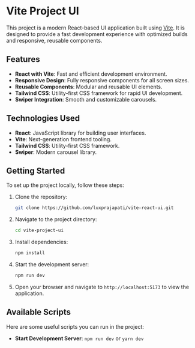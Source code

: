 # Vite Project UI

This project is a modern React-based UI application built using [Vite](https://vitejs.dev/). It is designed to provide a fast development experience with optimized builds and responsive, reusable components.

## Features

- **React with Vite**: Fast and efficient development environment.
- **Responsive Design**: Fully responsive components for all screen sizes.
- **Reusable Components**: Modular and reusable UI elements.
- **Tailwind CSS**: Utility-first CSS framework for rapid UI development.
- **Swiper Integration**: Smooth and customizable carousels.


## Technologies Used

- **React**: JavaScript library for building user interfaces.
- **Vite**: Next-generation frontend tooling.
- **Tailwind CSS**: Utility-first CSS framework.
- **Swiper**: Modern carousel library.

## Getting Started

To set up the project locally, follow these steps:

1. Clone the repository:
    ```bash
    git clone https://github.com/luxprajapati/vite-react-ui.git
    ```

2. Navigate to the project directory:
    ```bash
    cd vite-project-ui
    ```

3. Install dependencies:
    ```bash
    npm install
    ```

4. Start the development server:
    ```bash
    npm run dev
    ```


5. Open your browser and navigate to `http://localhost:5173` to view the application.

## Available Scripts

Here are some useful scripts you can run in the project:

- **Start Development Server**: `npm run dev` or `yarn dev`
